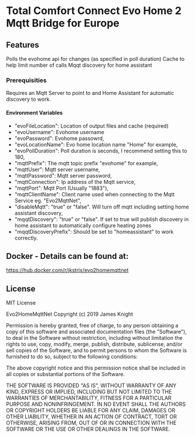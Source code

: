 # Total Comfort Connect Evo Home 2 Mqtt Bridge for Europe

## Features

Polls the evohome api for changes (as specified in poll duration)
Cache to help limit number of calls
Mqqt discovery for home assistant

### Prerequisities

Requires an Mqtt Server to point to and Home Assistant for automatic discovery to work.

#### Environment Variables

* "evoFileLocation": Location of output files and cache (required)
* "evoUsername": Evohome username
* "evoPassword": Evohome passowrd,
* "evoLocationName": Evo home location name "Home" for example,
* "evoPollDuration": Poll duration is seconds, I recommend setting this to 180,
* "mqttPrefix": The mqtt topic prefix "evohome" for example,
* "mqttUser": Mqtt server username,
* "mqttPassword": Mqtt server password,
* "mqttConnection": Ip address of the Mqtt service,
* "mqttPort": Mqtt Port (Usually "1883"),
* "mqttClientName": Client name used when connecting to the Mqtt Service eg. "Evo2MqttNet",
* "disableMqtt": "true" or "false". Will turn off mqtt including setting home assistant discovery,
* "mqqtDiscovery": "true" or "false". If set to true will publish discovery in home assistant to automatically configure heating zones
* "mqqtDiscoveryPrefix": Should be set to "homeassistant" to work correctly.

## Docker - Details can be found at:
https://hub.docker.com/r/jkstrix/evo2homemqttnet

## License

MIT License

Evo2HomeMqttNet Copyright (c) 2019 James Knight

Permission is hereby granted, free of charge, to any person obtaining a copy
of this software and associated documentation files (the "Software"), to deal
in the Software without restriction, including without limitation the rights
to use, copy, modify, merge, publish, distribute, sublicense, and/or sell
copies of the Software, and to permit persons to whom the Software is
furnished to do so, subject to the following conditions:

The above copyright notice and this permission notice shall be included in all
copies or substantial portions of the Software.

THE SOFTWARE IS PROVIDED "AS IS", WITHOUT WARRANTY OF ANY KIND, EXPRESS OR
IMPLIED, INCLUDING BUT NOT LIMITED TO THE WARRANTIES OF MERCHANTABILITY,
FITNESS FOR A PARTICULAR PURPOSE AND NONINFRINGEMENT. IN NO EVENT SHALL THE
AUTHORS OR COPYRIGHT HOLDERS BE LIABLE FOR ANY CLAIM, DAMAGES OR OTHER
LIABILITY, WHETHER IN AN ACTION OF CONTRACT, TORT OR OTHERWISE, ARISING FROM,
OUT OF OR IN CONNECTION WITH THE SOFTWARE OR THE USE OR OTHER DEALINGS IN THE
SOFTWARE.
